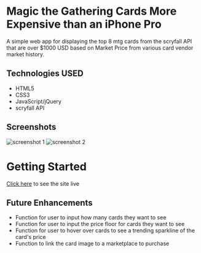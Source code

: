 # Magic the Gathering Cards More Expensive than an iPhone Pro

A simple web app for displaying the top 8 mtg cards from the scryfall API that are over $1000 USD based on Market Price from various card vendor market history.

## Technologies USED

- HTML5
- CSS3
- JavaScript/jQuery
- scryfall API

## Screenshots

![screenshot 1](#)
![screenshot 2](#)

# Getting Started

[Click here](#) to see the site live


## Future Enhancements

- Function for user to input how many cards they want to see
- Function for user to input the price floor for cards they want to see
- Function for user to hover over cards to see a trending sparkline of the card's price
- Function to link the card image to a marketplace to purchase